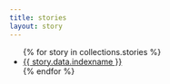 ```yaml
---
title: stories
layout: story
---
```


<ul>
{% for story in collections.stories %}
<li><a href="{{ story.url }}">{{ story.data.indexname }}</a></li>
{% endfor %}
</ul>
